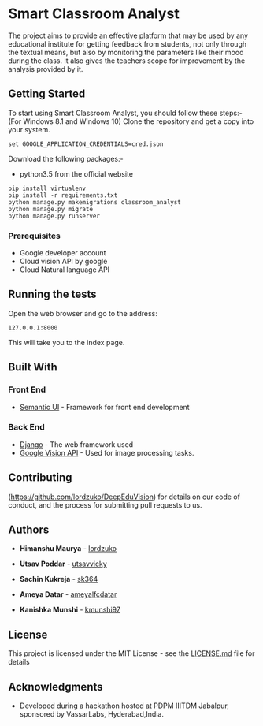 # Smart Classroom Analyst

The project aims to provide an effective platform that may be used by any educational institute for getting feedback from students, not only through the textual means, but also by monitoring the parameters like their mood during the class. It also gives the teachers scope for improvement by the analysis provided by it. 

## Getting Started

To start using Smart Classroom Analyst, you should follow these steps:- (For Windows 8.1 and Windows 10)
Clone the repository and get a copy into your system.
``` 
set GOOGLE_APPLICATION_CREDENTIALS=cred.json 
```
Download the following packages:-
* python3.5 from the official website
```
pip install virtualenv
pip install -r requirements.txt
python manage.py makemigrations classroom_analyst
python manage.py migrate
python manage.py runserver
```

### Prerequisites

* Google developer account
* Cloud vision API by google
* Cloud Natural language API

## Running the tests

Open the web browser and go to the address:
```
127.0.0.1:8000
```
This will take you to the index page.

## Built With

### Front End
* [Semantic UI](https://github.com/Semantic-Org/Semantic-UI-Docs/) - Framework for front end development

### Back End
* [Django](https://docs.djangoproject.com/en/1.10/) - The web framework used
* [Google Vision API](https://cloud.google.com/vision/) - Used for image processing tasks.

## Contributing

(https://github.com/lordzuko/DeepEduVision) for details on our code of conduct, and the process for submitting pull requests to us.


## Authors

* **Himanshu Maurya** - [lordzuko](https://github.com/lordzuko/)

* **Utsav Poddar** - [utsavvicky](https://github.com/utsavvicky/)

* **Sachin Kukreja** - [sk364](https://github.com/sk364/)

* **Ameya Datar** - [ameyalfcdatar](https://github.com/ameyalfcdatar/)

* **Kanishka Munshi** - [kmunshi97](https://github.com/kmunshi97/)


## License

This project is licensed under the MIT License - see the [LICENSE.md](LICENSE.md) file for details

## Acknowledgments

* Developed during a hackathon hosted at PDPM IIITDM Jabalpur, sponsored by VassarLabs, Hyderabad,India.

